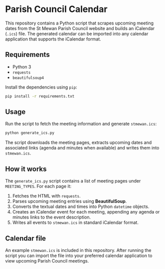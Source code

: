 # Parish Council Calendar

This repository contains a Python script that scrapes upcoming meeting dates from the St Mewan Parish Council website and builds an iCalendar (`.ics`) file. The generated calendar can be imported into any calendar application that supports the iCalendar format.

## Requirements

- Python 3
- `requests`
- `beautifulsoup4`

Install the dependencies using `pip`:

```bash
pip install -r requirements.txt
```

## Usage

Run the script to fetch the meeting information and generate `stmewan.ics`:

```bash
python generate_ics.py
```

The script downloads the meeting pages, extracts upcoming dates and associated links (agenda and minutes when available) and writes them into `stmewan.ics`.

## How it works

The `generate_ics.py` script contains a list of meeting pages under `MEETING_TYPES`.
For each page it:

1. Fetches the HTML with `requests`.
2. Parses upcoming meeting entries using **BeautifulSoup**.
3. Converts the textual dates and times into Python `datetime` objects.
4. Creates an iCalendar event for each meeting, appending any agenda or minutes
   links to the event description.
5. Writes all events to `stmewan.ics` in standard iCalendar format.

## Calendar file

An example `stmewan.ics` is included in this repository. After running the script you can import the file into your preferred calendar application to view upcoming Parish Council meetings.

